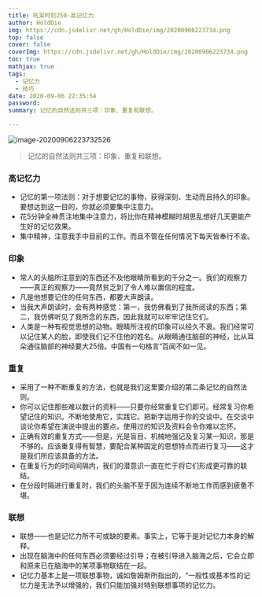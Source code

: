 ```yaml
---
title: 吼呆时刻250-高记忆力
author: HoldDie
img: https://cdn.jsdelivr.net/gh/HoldDie/img/20200906223734.png
top: false
cover: false
coverImg: https://cdn.jsdelivr.net/gh/HoldDie/img/20200906223734.png
toc: true
mathjax: true
tags:
  - 记忆力
  - 技巧
date: 2020-09-06 22:35:54
password:
summary: 记忆的自然法则共三项：印象、重复和联想。

---
```


![image-20200906223732526](https://cdn.jsdelivr.net/gh/HoldDie/img/20200906223734.png)

> 记忆的自然法则共三项：印象、重复和联想。

### 高记忆力

- 记忆的第一项法则：对于想要记忆的事物，获得深刻、生动而且持久的印象。要想达到这一目的，你就必须要集中注意力。
- 花5分钟全神贯注地集中注意力，将比你在精神模糊时胡思乱想好几天更能产生好的记忆效果。
- 集中精神，注意我手中目前的工作。而且不管在任何情况下每天皆奉行不渝。

### **印象**

- 常人的头脑所注意到的东西还不及他眼睛所看到的千分之一。我们的观察力——真正的观察力——竟然贫乏到了令人难以置信的程度。
- 凡是他想要记住的任何东西，都要大声朗读。
- 当我大声朗读时，会有两种感觉：第一，我仿佛看到了我所阅读的东西；第二，我仿佛听见了我所念的东西，因此我就可以牢牢记住它们。
- 人类是一种有视觉思想的动物。眼睛所注视的印象可以经久不衰。我们经常可以记住某人的脸，即使我们记不住他的姓名。从眼睛通往脑部的神经，比从耳朵通往脑部的神经要大25倍。中国有一句格言“百闻不如一见。

### **重复**

- 采用了一种不断重复的方法，也就是我们这里要介绍的第二条记忆的自然法则。
- 你可以记住那些难以数计的资料——只要你经常重复它们即可。经常复习你希望记住的知识。不断地使用它，实践它。把新字运用于你的交谈中。在交谈中谈论你希望在演说中提出的要点，使用过的知识及资料会令你难以忘怀。
- 正确有效的重复方式——但是，光是盲目、机械地强记及复习某一知识，那是不够的。应该重复得有智慧，要配合某种固定的思想特点而进行复习——这才是我们所应该具备的方法。
- 在重复行为的时间间隔内，我们的潜意识一直在忙于将它们形成更可靠的联结。
- 在分段时隔进行重复时，我们的头脑不至于因为连续不断地工作而感到疲惫不堪。

### **联想**

- 联想——也是记忆力所不可或缺的要素。事实上，它等于是对记忆力本身的解释。
- 出现在脑海中的任何东西必须要经过引导；在被引导进入脑海之后，它会立即和原来已在脑海中的某项事物联结在一起。
- 记忆力基本上是一项联想事物，诚如詹姆斯所指出的，“一般性或基本性的记忆力是无法予以增强的，我们只能加强对特别联想事项的记忆力。